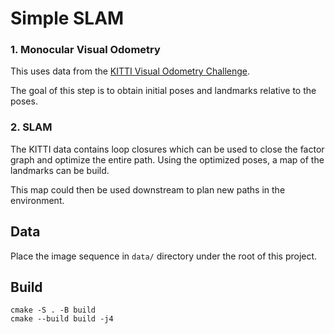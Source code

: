 # Simple SLAM

### 1. Monocular Visual Odometry

This uses data from the [KITTI Visual Odometry Challenge](https://www.cvlibs.net/datasets/kitti/eval_odometry.php).

The goal of this step is to obtain initial poses and landmarks relative to the poses.

### 2. SLAM

The KITTI data contains loop closures which can be used to close the factor graph and optimize the entire path. Using the optimized poses, a map of the landmarks can be build.

This map could then be used downstream to plan new paths in the environment.

## Data

Place the image sequence in `data/` directory under the root of this project.

## Build

```
cmake -S . -B build
cmake --build build -j4
```